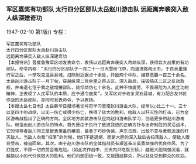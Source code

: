 ### 军区嘉奖有功部队  太行四分区部队太岳赵川游击队  远距离奔袭突入敌人纵深建奇功

1947-02-10
第1版()
专栏：

    军区嘉奖有功部队
    太行四分区部队太岳赵川游击队
    远距离奔袭突入敌人纵深建奇功
    【本报特讯】晋冀鲁豫军区顷发表命令，表扬以远距离奔袭突入蒋顽纵深，获得巨大战果的有功部队。命令内称：“太行四分区部队于一月二十一日大雪纷飞中，向道清路南出击，于百余里强行军之后，一举攻克温县县城，扫除附近据点十余处，歼敌两个中队，捕获恶霸一百三十余名。太岳赵川游击队于一月下旬，穿越纵深二百余里之蒋占区，深入敌后，摧毁猗氏二区之反动政权，并击退七倍于我之敌增援部队，毙俘顽伪七十余名。此种不怕疲劳、不畏艰险为人民立功的精神，正表现了人民军队的本质，应予通令嘉奖”。又军区对于收复灵石县城，有力配合友邻区作战的太岳部队，亦同时发表命令，予以表扬。
    【本报太岳七日电】太岳新华日报顷著论号召学习晋南赵川游击大队，经常以○比二十一、三十以至四十的战绩，以无一伤亡或很少伤亡，换得了较大的胜利，给敌人以歼灭性的打击，已为全区游击战指出了正确的方向。全区地方武装游击队应向赵川游击队学习，创造更多的赵川游击队。继指出赵川游击队的特点，首先是由于执行了敌进我进的正确方针与出奇制胜的灵活战术，它的领导者赵川同志是智勇兼备的模范，最善于巧妙伪装，声东击西，出敌不意与勇敢迅速的歼灭敌人。当敌人向我“扫荡”的时候，他们不是退缩，而是大胆的深入敌后去扫荡敌人，使敌人腹背受击，被迫回窜。其次，由于赵川游击队的全体指战员有艰苦奋斗英勇顽强的优良作风，为了打胜仗，不顾一切的劳苦和危险。（如此次作战中，三天内只吃饭三顿，）越是大胆顽强沉着，就越能以小的代价换取大的胜利。他们内部团结一致，又能团结群众，所以处处受到群众的欢迎。
